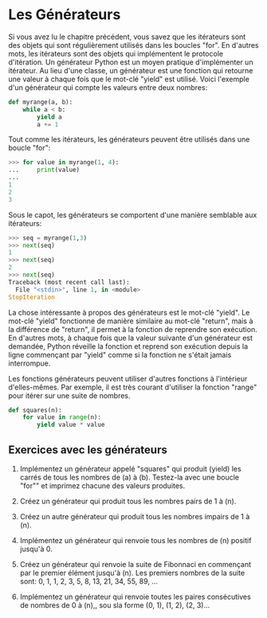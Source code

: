 # Les Générateurs

Si vous avez lu le chapitre précédent, vous savez que les itérateurs sont des objets qui sont régulièrement utilisés dans les boucles "for". En d'autres mots, les itérateurs sont des objets qui implémentent le protocole d'itération. Un générateur Python est un moyen pratique d'implémenter un itérateur. Au lieu d'une classe, un générateur est une fonction qui retourne une valeur à chaque fois que le mot-clé "yield" est utilisé. Voici l'exemple d'un générateur qui compte les valeurs entre deux nombres:

```Python
def myrange(a, b):
    while a < b:
        yield a
        a += 1
```

Tout comme les itérateurs, les générateurs peuvent être utilisés dans une boucle "for":

```Python
>>> for value in myrange(1, 4):
...     print(value)
...
1
2
3
```

Sous le capot, les générateurs se comportent d'une manière semblable aux itérateurs:

```Python
>>> seq = myrange(1,3)
>>> next(seq)
1
>>> next(seq)
2
>>> next(seq)
Traceback (most recent call last):
  File "<stdin>", line 1, in <module>
StopIteration
```

La chose intéressante à propos des générateurs est le mot-clé "yield". Le mot-clé "yield" fonctionne de manière similaire au mot-clé "return", mais à la différence de "return", il permet à la fonction de reprendre son exécution. En d'autres mots, à chaque fois que la valeur suivante d'un générateur est demandée, Python réveille la fonction et reprend son exécution depuis la ligne commençant par "yield" comme si la fonction ne s'était jamais interrompue.

Les fonctions générateurs peuvent utiliser d'autres fonctions à l'intérieur d'elles-mêmes. Par exemple, il est très courant d'utiliser la fonction "range" pour itérer sur une suite de nombres.

```Python
def squares(n):
    for value in range(n):
        yield value * value
```

## Exercices avec les générateurs

1.  Implémentez un générateur appelé "squares" qui produit (yield) les carrés de tous les nombres de \(a\) à \(b\). Testez-la avec une boucle "for"" et imprimez chacune des valeurs produites.

2.  Créez un générateur qui produit tous les nombres pairs de 1 à \(n\).

3. Créez un autre générateur qui produit tous les nombres impairs de 1 à \(n\).

4.  Implémentez un générateur qui renvoie tous les nombres de \(n\) positif jusqu'à 0. 

5. Créez un générateur qui renvoie la suite de Fibonnaci en commençant par le premier élément jusqu'à \(n\). Les premiers nombres de la suite sont: 0, 1, 1, 2, 3, 5, 8, 13, 21, 34, 55, 89, ...

6.  Implémentez un générateur qui renvoie toutes les paires consécutives de nombres de 0 à \(n\),, sou sla forme (0, 1), (1, 2), (2, 3)...